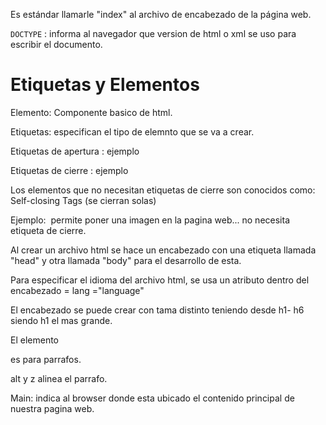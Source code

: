 Es estándar llamarle "index" al archivo de encabezado de la página web.


`DOCTYPE` : informa al navegador que version de html o xml se uso para escribir el documento.

# Etiquetas y Elementos

Elemento: Componente basico de html.

Etiquetas: especifican el tipo de elemnto que se va a crear.

Etiquetas de apertura : ejemplo <html>

Etiquetas de cierre : ejemplo </html>

Los elementos que no necesitan etiquetas de cierre son conocidos como: Self-closing Tags (se cierran solas)

Ejemplo: <img> permite poner una imagen en la pagina web... no necesita etiqueta de cierre.

Al crear un archivo html se hace un encabezado con una etiqueta llamada "head" y otra llamada "body" para el desarrollo de esta.

Para especificar el idioma del archivo html, se usa un atributo dentro del encabezado = lang ="language"

El encabezado se puede crear con tama distinto teniendo desde h1- h6 siendo h1 el mas grande.

El elemento <p> es para parrafos.

alt y z alinea el parrafo.

Main: indica al browser donde esta ubicado el contenido
 principal de nuestra pagina web.
 

